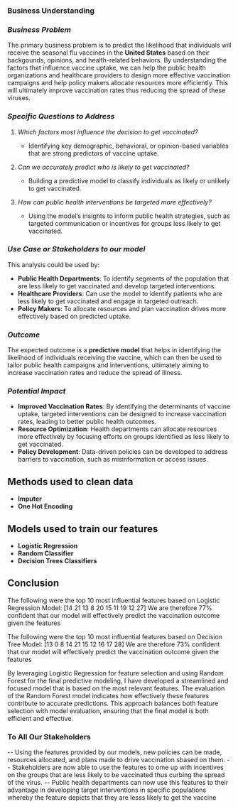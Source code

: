 ### **Business Understanding**


### *Business Problem*
The primary business problem is to predict the likelihood that individuals will receive the seasonal flu vaccines in the **United States** based on their backgounds, opinions, and health-related behaviors. By understanding the factors that influence vaccine uptake, we can help the public health organizations and healthcare providers to design more effective vaccination campaigns and help policy makers allocate resources more efficiently. This will ultimately improve vaccination rates thus reducing the spread of these viruses.

### *Specific Questions to Address*
1. *Which factors most influence the decision to get vaccinated?*
   - Identifying key demographic, behavioral, or opinion-based variables that are strong predictors of vaccine uptake.
  
2. *Can we accurately predict who is likely to get vaccinated?*
   - Building a predictive model to classify individuals as likely or unlikely to get vaccinated.

3. *How can public health interventions be targeted more effectively?*
   - Using the model’s insights to inform public health strategies, such as targeted communication or incentives for groups less likely to get vaccinated.

### *Use Case or Stakeholders to our model*
This analysis could be used by:
- **Public Health Departments**: To identify segments of the population that are less likely to get vaccinated and develop targeted interventions.
- **Healthcare Providers**: Can use the model to identify patients who are less likely to get vaccinated and engage in targeted outreach.
- **Policy Makers**: To allocate resources and plan vaccination drives more effectively based on predicted uptake.

### *Outcome*
The expected outcome is a **predictive model** that helps in identifying the likelihood of individuals receiving the vaccine, which can then be used to tailor public health campaigns and interventions, ultimately aiming to increase vaccination rates and reduce the spread of illness.

### *Potential Impact*
- **Improved Vaccination Rates**: By identifying the determinants of vaccine uptake, targeted interventions can be designed to increase vaccination rates, leading to better public health outcomes.
- **Resource Optimization**: Health departments can allocate resources more effectively by focusing efforts on groups identified as less likely to get vaccinated.
- **Policy Development**: Data-driven policies can be developed to address barriers to vaccination, such as misinformation or access issues.

## **Methods used to clean data**
- **Imputer**
- **One Hot Encoding**

## **Models used to train our features**
- **Logistic Regression**
- **Random Classifier**
- **Decision Trees Classifiers**

## **Conclusion**

The following were the top 10 most influential features based on Logistic Regression Model: [14 21 13  8 20 15 11 19 12 27] We are therefore 77% confident that our model will effectively predict the vaccination outcome given the features

The following were the top 10 most influential features based on Decision Tree Model: [13  0  8 14 21 15 12 16 17 28] We are therefore 73% confident that our model will effectively predict the vaccination outcome given the features

By leveraging Logistic Regression for feature selection and using Random Forest for the final predictive modeling, I have developed a streamlined and focused model that is based on the most relevant features. The evaluation of the Random Forest model indicates how effectively these features contribute to accurate predictions. This approach balances both feature selection with model evaluation, ensuring that the final model is both efficient and effective.

### To All Our Stakeholders
-- Using the features provided by our models, new policies can be made, resources allocated, and plans made to drive vaccination sbased on them.
-- Stakeholders are now able to use the features to ome up with incentives on the groups that are less likely to be vaccinated thus curbing the spread of the virus.
-- Public health departments can now use this features to their advantage in developing target interventions in specific populations whereby the feature depicts that they are lesss likely to get the vaccine
